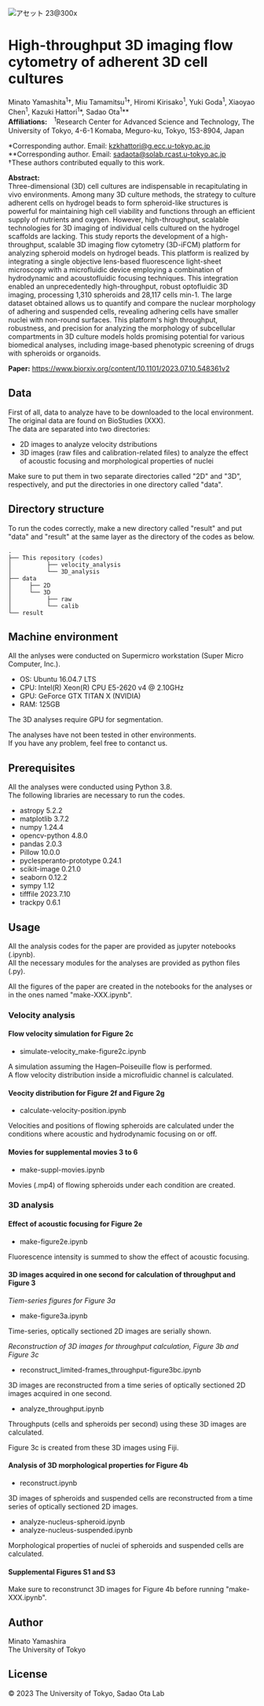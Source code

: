 ![アセット 23@300x](https://github.com/solabtokyo/Yamashita_et_al_2023/assets/36177990/d7b10624-899e-484b-a7c1-06996e35a14a)

# High-throughput 3D imaging flow cytometry of adherent 3D cell cultures
Minato Yamashita<sup>1</sup>†, Miu Tamamitsu<sup>1</sup>†, Hiromi Kirisako<sup>1</sup>, Yuki Goda<sup>1</sup>, Xiaoyao Chen<sup>1</sup>, Kazuki Hattori<sup>1</sup>\*, Sadao Ota<sup>1</sup>\*\*　　  
**Affiliations:**　<sup>1</sup>Research Center for Advanced Science and Technology, The University of Tokyo, 4-6-1 Komaba, Meguro-ku, Tokyo, 153-8904, Japan

\*Corresponding author. Email: kzkhattori@g.ecc.u-tokyo.ac.jp  
\*\*Corresponding author. Email: sadaota@solab.rcast.u-tokyo.ac.jp  
†These authors contributed equally to this work.  

**Abstract:**  
Three-dimensional (3D) cell cultures are indispensable in recapitulating in vivo environments. Among many 3D culture methods, the strategy to culture adherent cells on hydrogel beads to form spheroid-like structures is powerful for maintaining high cell viability and functions through an efficient supply of nutrients and oxygen. However, high-throughput, scalable technologies for 3D imaging of individual cells cultured on the hydrogel scaffolds are lacking. This study reports the development of a high-throughput, scalable 3D imaging flow cytometry (3D-iFCM) platform for analyzing spheroid models on hydrogel beads. This platform is realized by integrating a single objective lens-based fluorescence light-sheet microscopy with a microfluidic device employing a combination of hydrodynamic and acoustofluidic focusing techniques. This integration enabled an unprecedentedly high-throughput, robust optofluidic 3D imaging, processing 1,310 spheroids and 28,117 cells min-1. The large dataset obtained allows us to quantify and compare the nuclear morphology of adhering and suspended cells, revealing adhering cells have smaller nuclei with non-round surfaces. This platform's high throughput, robustness, and precision for analyzing the morphology of subcellular compartments in 3D culture models holds promising potential for various biomedical analyses, including image-based phenotypic screening of drugs with spheroids or organoids.

**Paper:** https://www.biorxiv.org/content/10.1101/2023.07.10.548361v2

## Data
First of all, data to analyze have to be downloaded to the local environment.  
The original data are found on BioStudies (XXX).  
The data are separated into two directories:
- 2D images to analyze velocity dstributions
- 3D images (raw files and calibration-related files) to analyze the effect of acoustic focusing and morphological properties of nuclei

Make sure to put them in two separate directories called "2D" and "3D", respectively, and put the directories in one directory called "data".

## Directory structure
To run the codes correctly, make a new directory called "result" and put "data" and "result" at the same layer as the directory of the codes as below.
```
.
├── This repository (codes)
│          ├── velocity_analysis
│          └── 3D_analysis  
├── data
│     ├── 2D
│     └── 3D
│          ├── raw
│          └── calib    
└── result
```

## Machine environment
All the anlyses were conducted on Supermicro workstation (Super Micro Computer, Inc.).  
- OS: Ubuntu 16.04.7 LTS  
- CPU: Intel(R) Xeon(R) CPU E5-2620 v4 @ 2.10GHz  
- GPU: GeForce GTX TITAN X (NVIDIA)  
- RAM: 125GB

The 3D analyses require GPU for segmentation.

The analyses have not been tested in other environments.  
If you have any problem, feel free to contanct us.

## Prerequisites
All the analyses were conducted using Python 3.8.  
The following libraries are necessary to run the codes.  
- astropy 5.2.2
- matplotlib 3.7.2
- numpy 1.24.4
- opencv-python 4.8.0
- pandas 2.0.3
- Pillow 10.0.0
- pyclesperanto-prototype 0.24.1
- scikit-image 0.21.0
- seaborn 0.12.2
- sympy 1.12
- tifffile 2023.7.10
- trackpy 0.6.1 


## Usage
All the analysis codes for the paper are provided as jupyter notebooks (.ipynb).  
All the necessary modules for the analyses are provided as python files (.py).  

All the figures of the paper are created in the notebooks for the analyses or in the ones named "make-XXX.ipynb".

### Velocity analysis
#### Flow velocity simulation for Figure 2c
- simulate-velocity_make-figure2c.ipynb

A simulation assuming the Hagen–Poiseuille flow is performed.  
A flow velocity distribution inside a microfluidic channel is calculated.  

#### Veocity distribution for Figure 2f and Figure 2g
- calculate-velocity-position.ipynb

Velocities and positions of flowing spheroids are calculated under the conditions where acoustic and hydrodynamic focusing on or off.  

#### Movies for supplemental movies 3 to 6
- make-suppl-movies.ipynb

Movies (.mp4) of flowing spheroids under each condition are created.

### 3D analysis
#### Effect of acoustic focusing for Figure 2e
- make-figure2e.ipynb

Fluorescence intensity is summed to show the effect of acoustic focusing.  

#### 3D images acquired in one second for calculation of throughput and Figure 3
_Tiem-series figures for Figure 3a_  
- make-figure3a.ipynb

Time-series, optically sectioned 2D images are serially shown.  

_Reconstruction of 3D images for throughput calculation, Figure 3b and Figure 3c_  
- reconstruct_limited-frames_throughput-figure3bc.ipynb

3D images are reconstructed from a time series of optically sectioned 2D images acquired in one second.  
- analyze_throughput.ipynb

Throughputs (cells and spheroids per second) using these 3D images are calculated.


Figure 3c is created from these 3D images using Fiji.  

#### Analysis of 3D morphological properties for Figure 4b
- reconstruct.ipynb

3D images of spheroids and suspended cells are reconstructed from a time series of optically sectioned 2D images.  
- analyze-nucleus-spheroid.ipynb
- analyze-nucleus-suspended.ipynb

Morphological properties of nuclei of spheroids and suspended cells are calculated.  

#### Supplemental Figures S1 and S3
Make sure to reconstrunct 3D images for Figure 4b before running "make-XXX.ipynb".  

## Author
Minato Yamashira  
The University of Tokyo  
## License
© 2023 The University of Tokyo, Sadao Ota Lab
